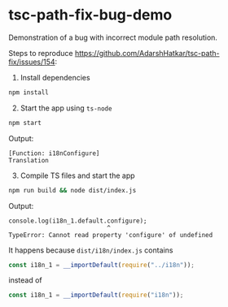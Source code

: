 # tsc-path-fix-bug-demo

Demonstration of a bug with incorrect module path resolution.

Steps to reproduce https://github.com/AdarshHatkar/tsc-path-fix/issues/154:

1) Install dependencies
```sh
npm install
``` 

2) Start the app using `ts-node`
```sh
npm start
```
Output:
```
[Function: i18nConfigure]
Translation
```

3) Compile TS files and start the app
```sh
npm run build && node dist/index.js
```
Output:
```
console.log(i18n_1.default.configure);
                           ^
TypeError: Cannot read property 'configure' of undefined
```
It happens because `dist/i18n/index.js` contains
```js
const i18n_1 = __importDefault(require("../i18n"));
```
instead of
```js
const i18n_1 = __importDefault(require("i18n"));
```